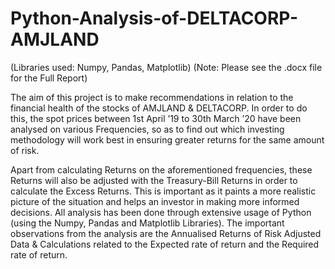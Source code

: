 # Python-Analysis-of-DELTACORP-AMJLAND
(Libraries used: Numpy, Pandas, Matplotlib)
(Note: Please see the .docx file for the Full Report)

The aim of this project is to make recommendations in relation to the financial health of the stocks of AMJLAND &amp; DELTACORP. In order to do this, the spot prices between 1st April ’19 to 30th March ’20 have been analysed on various Frequencies, so as to find out which investing methodology will work best in ensuring greater returns for the same amount of risk.  

Apart from calculating Returns on the aforementioned frequencies, these Returns will also be adjusted with the Treasury-Bill Returns in order to calculate the Excess Returns. This is important as it paints a more realistic picture of the situation and helps an investor in making more informed decisions.   All analysis has been done through extensive usage of Python (using the Numpy, Pandas  and Matplotlib Libraries). The important observations from the analysis are the Annualised Returns of Risk Adjusted Data &amp; Calculations related to the Expected rate of return and the Required rate of return.
